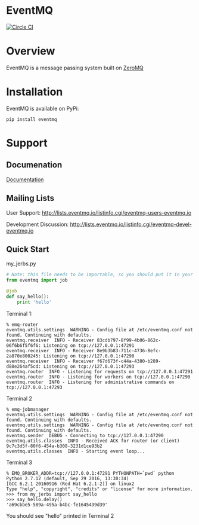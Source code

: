 EventMQ
=======
[![Circle CI](https://circleci.com/gh/enderlabs/eventmq.svg?style=svg&circle-token=312da6ae260c2302baed268d2e052ce5e81cc71f)](https://circleci.com/gh/enderlabs/eventmq)

# Overview
EventMQ is a message passing system built on [ZeroMQ](https://zeromq.org)

# Installation

EventMQ is available on PyPi:

```
pip install eventmq
```

# Support
## Documenation

[Documentation](https://enderlabs.github.io/eventmq/)

## Mailing Lists
User Support: http://lists.eventmq.io/listinfo.cgi/eventmq-users-eventmq.io

Development Discussion: http://lists.eventmq.io/listinfo.cgi/eventmq-devel-eventmq.io

## Quick Start

my_jerbs.py
``` python
# Note: this file needs to be importable, so you should put it in your python path somewhere.
from eventmq import job

@job
def say_hello():
    print 'hello'
```

Terminal 1:

```
% emq-router
eventmq.utils.settings  WARNING - Config file at /etc/eventmq.conf not found. Continuing with defaults.
eventmq.receiver  INFO - Receiver 83cdb797-8f99-4b06-862c-06f6b6f5f6f6: Listening on tcp://127.0.0.1:47291
eventmq.receiver  INFO - Receiver 8e9b3b83-711c-4736-8efc-2a870e800245: Listening on tcp://127.0.0.1:47290
eventmq.receiver  INFO - Receiver f67d673f-c44a-4380-b289-d88e264af5cd: Listening on tcp://127.0.0.1:47293
eventmq.router  INFO - Listening for requests on tcp://127.0.0.1:47291
eventmq.router  INFO - Listening for workers on tcp://127.0.0.1:47290
eventmq.router  INFO - Listening for administrative commands on tcp://127.0.0.1:47293
```

Terminal 2

```
% emq-jobmanager
eventmq.utils.settings  WARNING - Config file at /etc/eventmq.conf not found. Continuing with defaults.
eventmq.utils.settings  WARNING - Config file at /etc/eventmq.conf not found. Continuing with defaults.
eventmq.sender  DEBUG - Connecting to tcp://127.0.0.1:47290
eventmq.utils.classes  INFO - Received ACK for router (or client) 9c7c3d5f-80f6-454a-b308-3231d1ce93b2
eventmq.utils.classes  INFO - Starting event loop...
```

Terminal 3

```
% EMQ_BROKER_ADDR=tcp://127.0.0.1:47291 PYTHONPATH=`pwd` python
Python 2.7.12 (default, Sep 29 2016, 13:30:34)
[GCC 6.2.1 20160916 (Red Hat 6.2.1-2)] on linux2
Type "help", "copyright", "credits" or "license" for more information.
>>> from my_jerbs import say_hello
>>> say_hello.delay()
'a69cbbe5-589a-495a-b4bc-fe1645439d39'
```

You should see "hello" printed in Terminal 2
